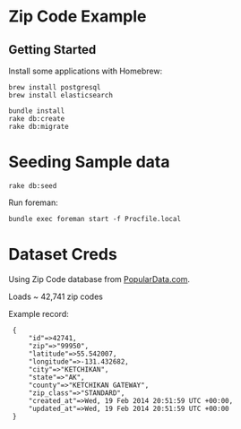 Zip Code Example
=====================

## Getting Started

Install some applications with Homebrew:

```
brew install postgresql
brew install elasticsearch
```

```
bundle install
rake db:create
rake db:migrate
```

# Seeding Sample data

```
rake db:seed
```

Run foreman:

```
bundle exec foreman start -f Procfile.local
```

# Dataset Creds

Using Zip Code database from [PopularData.com](http://www.populardata.com/downloads.html).

Loads ~ 42,741 zip codes

Example record:

```
 {
	 "id"=>42741,
	 "zip"=>"99950",
	 "latitude"=>55.542007,
	 "longitude"=>-131.432682,
	 "city"=>"KETCHIKAN",
	 "state"=>"AK",
	 "county"=>"KETCHIKAN GATEWAY",
	 "zip_class"=>"STANDARD",
	 "created_at"=>Wed, 19 Feb 2014 20:51:59 UTC +00:00,
	 "updated_at"=>Wed, 19 Feb 2014 20:51:59 UTC +00:00
 }
```